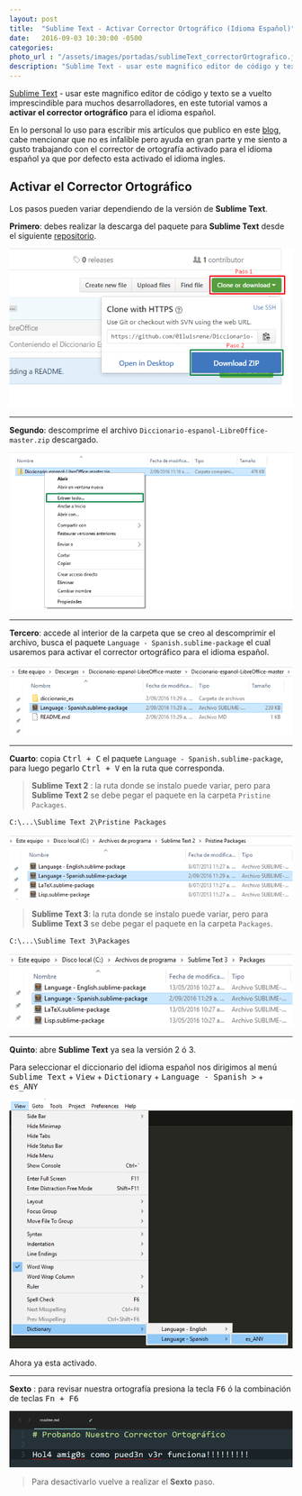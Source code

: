 ```yaml
---
layout: post
title:  "Sublime Text - Activar Corrector Ortográfico (Idioma Español)"
date:   2016-09-03 10:30:00 -0500
categories: 
photo_url : "/assets/images/portadas/sublimeText_correctorOrtografico.jpg"
description: "Sublime Text - usar este magnifico editor de código y texto se a vuelto imprescindible para muchos desarrolladores, en este tutorial vamos a activar el corrector ortográfico para el idioma español"
---
```

[Sublime Text](https://www.sublimetext.com/) - usar este magnifico editor de código y texto se a vuelto imprescindible para muchos desarrolladores, en este tutorial vamos a **activar el corrector ortográfico** para el idioma español.

En lo personal lo uso para escribir mis artículos que publico en este [blog](http://01luisrene.com), cabe mencionar que no es infalible pero ayuda en gran parte y me siento a gusto trabajando con el corrector de ortografía activado para el idioma español ya que por defecto esta activado el idioma ingles.

## Activar el Corrector Ortográfico

Los pasos pueden variar dependiendo de la versión de **Sublime Text**.

**Primero**: debes realizar la descarga del paquete para **Sublime Text** desde el siguiente [repositorio](https://github.com/01luisrene/Diccionario-espanol-LibreOffice).

![Descargar diccionario español y paquete Sublime Text](/assets/images/posts/sublime_text-corrector_ortografico/descargar_diccionario_y_paquete.png)

***

**Segundo**: descomprime el archivo `Diccionario-espanol-LibreOffice-master.zip` descargado.

![Descomprimir archivo](/assets/images/posts/sublime_text-corrector_ortografico/descomprimir.png)

***

**Tercero**: accede al interior de la carpeta que se creo al descomprimir el archivo, busca el paquete `Language - Spanish.sublime-package` el cual usaremos para activar el corrector ortográfico para el idioma español.

![Paquete Sublime Text con el diccionario español](/assets/images/posts/sublime_text-corrector_ortografico/paquete_diccionario_es.png)

***

**Cuarto**: copia <kbd>Ctrl + C</kbd>  el paquete `Language - Spanish.sublime-package`, para luego pegarlo <kbd>Ctrl + V</kbd> en la ruta que corresponda.

> **Sublime Text 2** : la ruta donde se instalo puede variar, pero para **Sublime Text 2** se debe pegar el paquete en la carpeta `Pristine Packages`.


```
C:\...\Sublime Text 2\Pristine Packages
```

![Carpeta Pristine Packages](/assets/images/posts/sublime_text-corrector_ortografico/carpeta_pristine_packages.png)

> **Sublime Text 3**: la ruta donde se instalo puede variar, pero para **Sublime Text 3** se debe pegar el paquete en la carpeta `Packages`.

```
C:\...\Sublime Text 3\Packages
```

![Carpeta Packages](/assets/images/posts/sublime_text-corrector_ortografico/carpeta_packages.png)

***

**Quinto**: abre **Sublime Text** ya sea la versión 2 ó 3.

Para seleccionar el diccionario del idioma español nos dirigimos al <kbd>menú Sublime Text</kbd> + <kbd>View</kbd> + <kbd>Dictionary</kbd> + <kbd>Language - Spanish ></kbd> + <kbd>es_ANY</kbd>

![Seleccionar Diccionario Español en Sublime Text](/assets/images/posts/sublime_text-corrector_ortografico/activar_diccionario_es.png)

Ahora ya esta activado.

***

**Sexto** : para revisar nuestra ortografía presiona la tecla <kbd>F6</kbd> ó la combinación de teclas <kbd>Fn + F6</kbd>

![Test Corrector Ortográfico](/assets/images/posts/sublime_text-corrector_ortografico/test.png)

> Para desactivarlo vuelve a realizar el **Sexto** paso.
